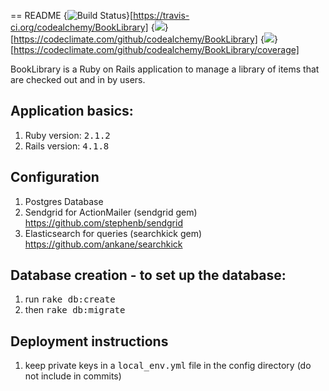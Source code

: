== README {<img src="https://travis-ci.org/codealchemy/BookLibrary.svg" alt="Build Status" />}[https://travis-ci.org/codealchemy/BookLibrary] {<img src="https://codeclimate.com/github/codealchemy/BookLibrary/badges/gpa.svg" />}[https://codeclimate.com/github/codealchemy/BookLibrary] {<img src="https://codeclimate.com/github/codealchemy/BookLibrary/badges/coverage.svg" />}[https://codeclimate.com/github/codealchemy/BookLibrary/coverage]

BookLibrary is a Ruby on Rails application to manage a library of items that are checked out and in by users. 

## Application basics:

1. Ruby version: <tt>2.1.2</tt>
1. Rails version: <tt>4.1.8</tt>

## Configuration

1. Postgres Database
1. Sendgrid for ActionMailer (sendgrid gem) https://github.com/stephenb/sendgrid
1. Elasticsearch for queries (searchkick gem) https://github.com/ankane/searchkick

## Database creation - to set up the database:
1. run <tt>rake db:create</tt>
1. then <tt>rake db:migrate</tt>

## Deployment instructions
1. keep private keys in a <tt>local_env.yml</tt> file in the config directory (do not include in commits)

